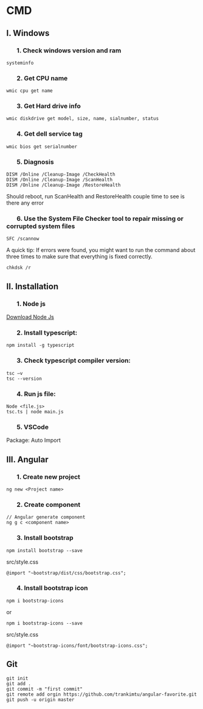 # CMD

## I. Windows

### &nbsp;&nbsp;&nbsp;&nbsp;&nbsp;&nbsp; 1. Check windows version and ram
```
systeminfo
```

### &nbsp;&nbsp;&nbsp;&nbsp;&nbsp;&nbsp; 2. Get CPU name
```
wmic cpu get name

```
### &nbsp;&nbsp;&nbsp;&nbsp;&nbsp;&nbsp; 3. Get Hard drive info
```
wmic diskdrive get model, size, name, sialnumber, status
```

### &nbsp;&nbsp;&nbsp;&nbsp;&nbsp;&nbsp; 4. Get dell service tag
```
wmic bios get serialnumber
```

### &nbsp;&nbsp;&nbsp;&nbsp;&nbsp;&nbsp; 5. Diagnosis
```
DISM /Online /Cleanup-Image /CheckHealth
DISM /Online /Cleanup-Image /ScanHealth
DISM /Online /Cleanup-Image /RestoreHealth
```
Should reboot, run ScanHealth and RestoreHealth couple time to see is there any error

### &nbsp;&nbsp;&nbsp;&nbsp;&nbsp;&nbsp; 6. Use the System File Checker tool to repair missing or corrupted system files
```
SFC /scannow
```
A quick tip: If errors were found, you might want to run the command about three times to make sure
that everything is fixed correctly.

```
chkdsk /r
```

## II. Installation
### &nbsp;&nbsp;&nbsp;&nbsp;&nbsp;&nbsp; 1. Node js

[Download Node Js](https://nodejs.org/en/download/)

### &nbsp;&nbsp;&nbsp;&nbsp;&nbsp;&nbsp; 2. Install typescript:
```
npm install -g typescript
```

### &nbsp;&nbsp;&nbsp;&nbsp;&nbsp;&nbsp; 3. Check typescript compiler version:
```
tsc –v
tsc --version
```

### &nbsp;&nbsp;&nbsp;&nbsp;&nbsp;&nbsp; 4. Run js file:
```
Node <file.js>
tsc.ts | node main.js
```

### &nbsp;&nbsp;&nbsp;&nbsp;&nbsp;&nbsp; 5. VSCode
Package: 
	Auto Import
	
## III. Angular
### &nbsp;&nbsp;&nbsp;&nbsp;&nbsp;&nbsp; 1. Create new project
```
ng new <Project name>
```
### &nbsp;&nbsp;&nbsp;&nbsp;&nbsp;&nbsp; 2. Create component 
```
// Angular generate component
ng g c <component name>	
```
### &nbsp;&nbsp;&nbsp;&nbsp;&nbsp;&nbsp; 3. Install bootstrap
```
npm install bootstrap --save 
```
src/style.css
```
@import "~bootstrap/dist/css/bootstrap.css";
```
### &nbsp;&nbsp;&nbsp;&nbsp;&nbsp;&nbsp; 4. Install bootstrap icon
```
npm i bootstrap-icons
```
or
```
npm i bootstrap-icons --save
```
src/style.css
```
@import "~bootstrap-icons/font/bootstrap-icons.css";
```

## Git
```
git init
git add .
git commit -m "first commit"
git remote add orgin https://github.com/trankimtu/angular-favorite.git
git push -u origin master
```
